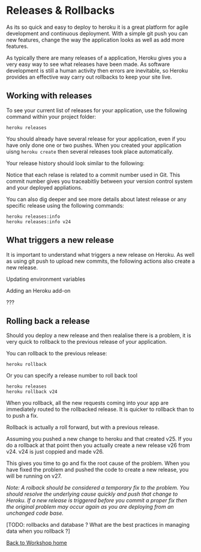 <link href="index.css" rel="stylesheet" type="text/css">

# Releases & Rollbacks

  As its so quick and easy to deploy to heroku it is a great platform for agile development and continuous deployment.  With a simple git push you can new features, change the way the application looks as well as add more features.
  
  As typically there are many releases of a application, Heroku gives you a very easy way to see what releases have been made.  As software development is still a human activity then errors are inevitable, so Heroku provides an effective way carry out rollbacks to keep your site live.


## Working with releases

  To see your current list of releases for your application, use the following command within your project folder:

    heroku releases

  You should already have several release for your application, even if you have only done one or two pushes.  When you created your application uisng `heroku create` then several releases took place automatically.

  Your release history should look similar to the following:
  
  
  
  Notice that each relase is related to a commit number used in Git.  This commit number gives you traceabitliy between your version control system and your deployed appliations.
  
  You can also dig deeper and see more details about latest release or any specific release using the following commands: 

    heroku releases:info
    heroku releases:info v24




## What triggers a new release

  It is important to understand what triggers a new release on Heroku.  As well as using git push to upload new commits, the following actions also create a new release.
  
  Updating environment variables
  
  Adding an Heroku add-on
  
  ???


## Rolling back a release 

  Should you deploy a new release and then realalise there is a problem, it is very quick to rollback to the previous release of your application.
  
  You can rollback to the previous release:
  
    heroku rollback
    
  Or you can specify a release number to roll back tool
  
    heroku releases
    heroku rollback v24

  When you rollback, all the new requests coming into your app are immediately routed to the rollbacked release.  It is quicker to rollback than to to push a fix.
  
  Rollback is actually a roll forward, but with a previous release.  
  
  Assuming you pushed a new change to heroku and that created v25.  If you do a rollback at that point then you actually create a new release v26 from v24.  v24 is just coppied and made v26.
  
  This gives you time to go and fix the root cause of the problem.  When you have fixed the problem and pushed the code to create a new release, you will be running on v27.
  
  
  
  
  
  


*Note: A rolback should be considered a temporary fix to the problem.  You should resolve the underlying cause quickly and push that change to Heroku.  If a new release is triggered before you commit a proper fix then the original problem may occur again as you are deploying from an unchanged code base.* 




[TODO: rollbacks and database ?  What are the best practices in managing data when you rollback ?]


[Back to Workshop home](index.html)

